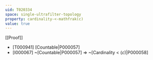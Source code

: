 ```yaml
---
uid: T020334
space: single-ultrafilter-topology
property: cardinality-<-mathfrak(c)
value: true
---
```

[[Proof]]

* [T000941] [Countable|P000057]
* [I000067] ~[Countable|P000057] => ~[Cardinality < $\mathfrak(c)$|P000058]


